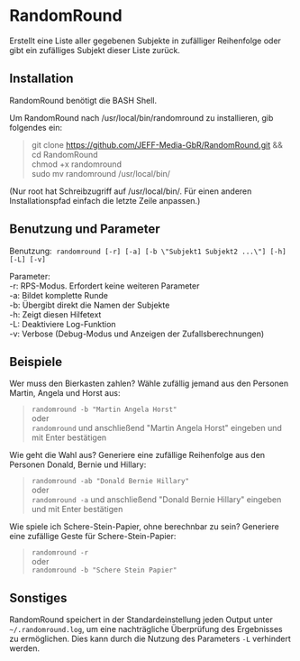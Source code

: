 # RandomRound
Erstellt eine Liste aller gegebenen Subjekte in zufälliger Reihenfolge oder gibt ein zufälliges Subjekt dieser Liste zurück.

## Installation
RandomRound benötigt die BASH Shell.

Um RandomRound nach /usr/local/bin/randomround zu installieren, gib folgendes ein:

> git clone https://github.com/JEFF-Media-GbR/RandomRound.git && cd RandomRound  
> chmod +x randomround  
> sudo mv randomround /usr/local/bin/  

(Nur root hat Schreibzugriff auf /usr/local/bin/. Für einen anderen Installationspfad einfach die letzte Zeile anpassen.)

## Benutzung und Parameter
Benutzung:
  `randomround [-r] [-a] [-b \"Subjekt1 Subjekt2 ...\"] [-h] [-L] [-v]`  

Parameter:  
  -r: RPS-Modus. Erfordert keine weiteren Parameter  
  -a: Bildet komplette Runde  
  -b: Übergibt direkt die Namen der Subjekte  
  -h: Zeigt diesen Hilfetext  
  -L: Deaktiviere Log-Funktion  
  -v: Verbose (Debug-Modus und Anzeigen der Zufallsberechnungen)

## Beispiele
Wer muss den Bierkasten zahlen? Wähle zufällig jemand aus den Personen Martin, Angela und Horst aus:

> ```randomround -b "Martin Angela Horst"```  
> oder  
> ```randomround``` und anschließend "Martin Angela Horst" eingeben und mit Enter bestätigen

Wie geht die Wahl aus? Generiere eine zufällige Reihenfolge aus den Personen Donald, Bernie und Hillary:

> ```randomround -ab "Donald Bernie Hillary"```  
> oder  
> ```randomround -a``` und anschließend "Donald Bernie Hillary" eingeben und mit Enter bestätigen

Wie spiele ich Schere-Stein-Papier, ohne berechnbar zu sein? Generiere eine zufällige Geste für Schere-Stein-Papier:

> ```randomround -r```  
> oder  
> ```randomround -b "Schere Stein Papier"```

## Sonstiges
RandomRound speichert in der Standardeinstellung jeden Output unter `~/.randomround.log`, um eine nachträgliche Überprüfung des Ergebnisses zu ermöglichen. Dies kann durch die Nutzung des Parameters `-L` verhindert werden.
